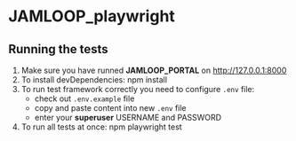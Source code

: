 # JAMLOOP_playwright

## Running the tests

1. Make sure you have runned **JAMLOOP_PORTAL** on http://127.0.0.1:8000
2. To install devDependencies: npm install
3. To run test framework correctly you need to configure `.env` file: 
	* check out `.env.example` file
	* copy and paste content into new `.env` file
	* enter your **superuser** USERNAME and PASSWORD
4. To run all tests at once: npm playwright test
